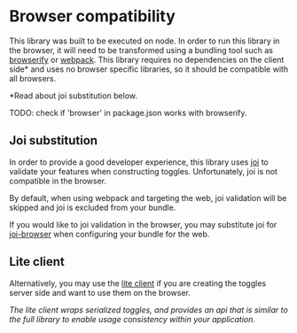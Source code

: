 # Browser compatibility

This library was built to be executed on node. In order to run this library in the browser, it will need to be transformed using a bundling tool such as [browserify](http://TODO) or [webpack](http://TODO). This library requires no dependencies on the client side\* and uses no browser specific libraries, so it should be compatible with all browsers.

\*Read about joi substitution below.

TODO: check if 'browser' in package.json works with browserify.

## Joi substitution

In order to provide a good developer experience, this library uses [joi](http://TODO) to validate your features when constructing toggles. Unfortunately, joi is not compatible in the browser.

By default, when using webpack and targeting the web, joi validation will be skipped and joi is excluded from your bundle.

If you would like to joi validation in the browser, you may substitute joi for [joi-browser](http://TODO) when configuring your bundle for the web.

## Lite client

Alternatively, you may use the [lite client](LITE_CLIENT.md) if you are creating the toggles server side and want to use them on the browser.

_The lite client wraps serialized toggles, and provides an api that is similar to the full library to enable usage consistency within your application._
